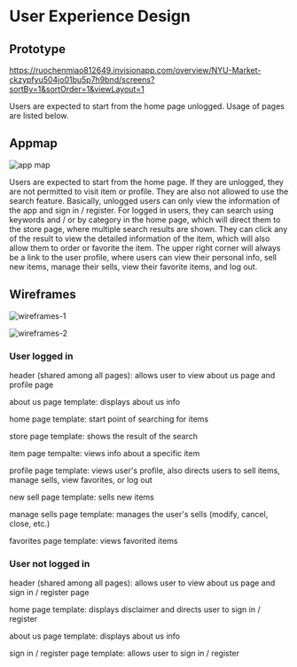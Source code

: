 # User Experience Design

## Prototype

https://ruochenmiao812649.invisionapp.com/overview/NYU-Market-ckzypfyu504jo01bu5p7h9bnd/screens?sortBy=1&sortOrder=1&viewLayout=1

Users are expected to start from the home page unlogged. Usage of pages are listed below. 

## Appmap

![app map](https://user-images.githubusercontent.com/74287387/155180571-999854ff-8d1a-4ee1-ac87-2d3c40687dec.png)

Users are expected to start from the home page. If they are unlogged, they are not permitted to visit item or profile. They are also not allowed to use the search feature. Basically, unlogged users can only view the information of the app and sign in / register. For logged in users, they can search using keywords and / or by category in the home page, which will direct them to the store page, where multiple search results are shown. They can click any of the result to view the detailed information of the item, which will also allow them to order or favorite the item. The upper right corner will always be a link to the user profile, where users can view their personal info, sell new items, manage their sells, view their favorite items, and log out.

## Wireframes

![wireframes-1](https://user-images.githubusercontent.com/74287387/155187300-f9efbc1d-c5ff-4220-bb32-02a7c406d380.png)

![wireframes-2](https://user-images.githubusercontent.com/74287387/155187308-6a78d75f-4203-4d1a-854d-3ab041d5450d.png)

### User logged in

header (shared among all pages): allows user to view about us page and profile page 

about us page template: displays about us info

home page template: start point of searching for items

store page template: shows the result of the search

item page tempalte: views info about a specific item

profile page template: views user's profile, also directs users to sell items, manage sells, view favorites, or log out

new sell page template: sells new items

manage sells page template: manages the user's sells (modify, cancel, close, etc.)

favorites page template: views favorited items

### User not logged in

header (shared among all pages): allows user to view about us page and sign in / register page

home page template: displays disclaimer and directs user to sign in / register

about us page template: displays about us info

sign in / register page template: allows user to sign in / register
